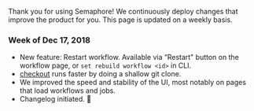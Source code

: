 Thank you for using Semaphore!
We continuously deploy changes that improve the product for you.
This page is updated on a weekly basis.

### Week of Dec 17, 2018

* New feature: Restart workflow.
  Available via “Restart" button on the workflow page,
  or `set rebuild workflow <id>` in CLI.
* [checkout](https://docs.semaphoreci.com/article/54-toolbox-reference#libcheckout)
  runs faster by doing a shallow git clone.
* We improved the speed and stability of the UI, most notably on pages
  that load workflows and jobs.
* Changelog initiated. 🚀
